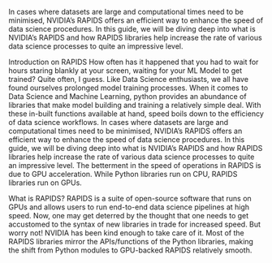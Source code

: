In cases where datasets are large and computational times need to be minimised, NVIDIA’s RAPIDS offers an efficient way to enhance the speed of data science procedures. In this guide, we will be diving deep into what is NVIDIA’s RAPIDS and how RAPIDS libraries help increase the rate of various data science processes to quite an impressive level.

Introduction on RAPIDS
How often has it happened that you had to wait for hours staring blankly at your screen, waiting for your ML Model to get trained? Quite often, I guess. Like Data Science enthusiasts, we all have found ourselves prolonged model training processes. When it comes to Data Science and Machine Learning, python provides an abundance of libraries that make model building and training a relatively simple deal. With these in-built functions available at hand, speed boils down to the efficiency of data science workflows.
In cases where datasets are large and computational times need to be minimised, NVIDIA’s RAPIDS offers an efficient way to enhance the speed of data science procedures. In this guide, we will be diving deep into what is NVIDIA’s RAPIDS and how RAPIDS libraries help increase the rate of various data science processes to quite an impressive level.
The betterment in the speed of operations in RAPIDS is due to GPU acceleration. While Python libraries run on CPU, RAPIDS libraries run on GPUs.

What is RAPIDS?
RAPIDS is a suite of open-source software that runs on GPUs and allows users to run end-to-end data science pipelines at high speed.
Now, one may get deterred by the thought that one needs to get accustomed to the syntax of new libraries in trade for increased speed. But worry not! NVIDIA has been kind enough to take care of it. Most of the RAPIDS libraries mirror the APIs/functions of the Python libraries, making the shift from Python modules to GPU-backed RAPIDS relatively smooth. 

